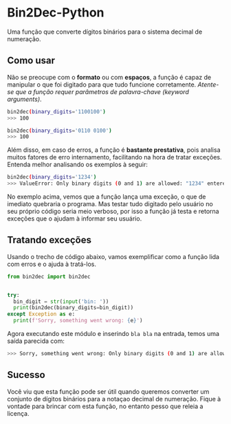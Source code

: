 # Bin2Dec-Python
Uma função que converte dígitos binários para o sistema decimal de numeração.

## Como usar
Não se preocupe com o __formato__ ou com __espaços__, a função é capaz de manipular o que foi digitado para que tudo funcione corretamente.
*Atente-se que a função requer parâmetros de palavra-chave (keyword arguments)*.
```bash
bin2dec(binary_digits='1100100')
>>> 100
```

```bash
bin2dec(binary_digits='0110 0100')
>>> 100
```

Além disso, em caso de erros, a função é __bastante prestativa__, pois analisa muitos fatores de erro internamento, facilitando na hora de tratar exceções.
Entenda melhor analisando os exemplos à seguir:
```bash
bin2dec(binary_digits='1234')
>>> ValueError: Only binary digits (0 and 1) are allowed: "1234" entered
```
No exemplo acima, vemos que a função lança uma exceção, o que de imediato quebraria o programa.
Mas testar tudo digitado pelo usuário no seu próprio código seria meio verboso, por isso a função já testa e retorna exceções que o ajudam à informar seu usuário.

## Tratando exceções
Usando o trecho de código abaixo, vamos exemplificar como a função lida com erros e o ajuda à tratá-los.
```python
from bin2dec import bin2dec


try:
  bin_digit = str(input('bin: '))
  print(bin2dec(binary_digits=bin_digit))
except Exception as e:
  print(f'Sorry, something went wrong: {e}')
```
Agora executando este módulo e inserindo `bla bla` na entrada, temos uma saída parecida com:
```bash
>>> Sorry, something went wrong: Only binary digits (0 and 1) are allowed: "blabla" entered
```
## Sucesso
Você viu que esta função pode ser útil quando queremos converter um conjunto de dígitos binários para a notaçao decimal de numeração. Fique à vontade para brincar com esta função, no entanto pesso que releia a licença.

